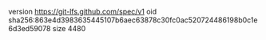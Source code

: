 version https://git-lfs.github.com/spec/v1
oid sha256:863e4d3983635445107b6aec63878c30fc0ac520724486198b0c1e6d3ed59078
size 4480
